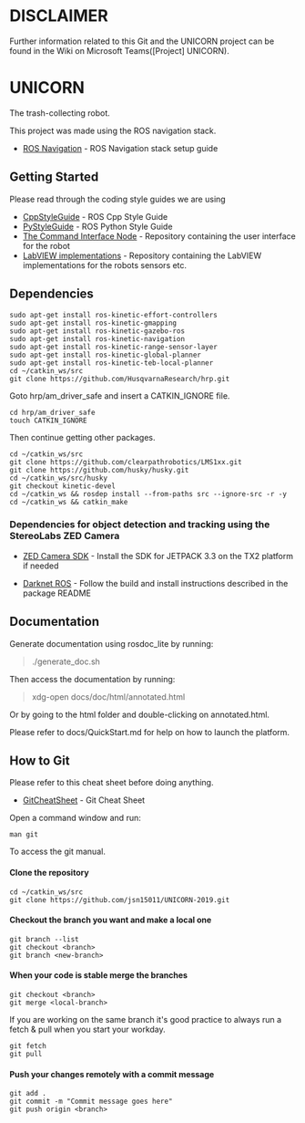 # DISCLAIMER

Further information related to this Git and the UNICORN project can be found in the Wiki on Microsoft Teams([Project] UNICORN). 

# UNICORN

The trash-collecting robot.

This project was made using the ROS navigation stack.

* [ROS Navigation](http://wiki.ros.org/navigation/Tutorials/RobotSetup) - ROS Navigation stack setup guide

## Getting Started

Please read through the coding style guides we are using

* [CppStyleGuide](http://wiki.ros.org/CppStyleGuide) - ROS Cpp Style Guide
* [PyStyleGuide](http://wiki.ros.org/PyStyleGuide) - ROS Python Style Guide
* [The Command Interface Node](https://github.com/jannesuuronen/UNICORN-CIN) - Repository containing the user interface for the robot
* [LabVIEW implementations](https://github.com/jannesuuronen/UNICORN-2019-LabVIEW) - Repository containing the LabVIEW implementations for the robots sensors etc.
## Dependencies

```
sudo apt-get install ros-kinetic-effort-controllers
sudo apt-get install ros-kinetic-gmapping
sudo apt-get install ros-kinetic-gazebo-ros
sudo apt-get install ros-kinetic-navigation
sudo apt-get install ros-kinetic-range-sensor-layer
sudo apt-get install ros-kinetic-global-planner
sudo apt-get install ros-kinetic-teb-local-planner
cd ~/catkin_ws/src
git clone https://github.com/HusqvarnaResearch/hrp.git
```

Goto hrp/am_driver_safe and insert a CATKIN_IGNORE file.
```
cd hrp/am_driver_safe
touch CATKIN_IGNORE
```

Then continue getting other packages.
```
cd ~/catkin_ws/src
git clone https://github.com/clearpathrobotics/LMS1xx.git
git clone https://github.com/husky/husky.git
cd ~/catkin_ws/src/husky
git checkout kinetic-devel
cd ~/catkin_ws && rosdep install --from-paths src --ignore-src -r -y
cd ~/catkin_ws && catkin_make
```

### Dependencies for object detection and tracking using the StereoLabs ZED Camera
* [ZED Camera SDK](https://www.stereolabs.com/developers/release/) - Install the SDK for JETPACK 3.3 on the TX2 platform if needed

* [Darknet ROS](https://github.com/leggedrobotics/darknet_ros) - Follow the build and install instructions described in the package README

## Documentation

Generate documentation using rosdoc_lite by running:
> ./generate_doc.sh

Then access the documentation by running:
> xdg-open docs/doc/html/annotated.html

Or by going to the html folder and double-clicking on annotated.html.

Please refer to docs/QuickStart.md for help on how to launch the platform.

## How to Git

Please refer to this cheat sheet before doing anything.

* [GitCheatSheet](https://services.github.com/on-demand/downloads/github-git-cheat-sheet.pdf) - Git Cheat Sheet

Open a command window and run:

```
man git
```

To access the git manual.

#### Clone the repository

```
cd ~/catkin_ws/src
git clone https://github.com/jsn15011/UNICORN-2019.git
```

#### Checkout the branch you want and make a local one

```
git branch --list
git checkout <branch>
git branch <new-branch>
```

#### When your code is stable merge the branches

```
git checkout <branch>
git merge <local-branch>
```

If you are working on the same branch it's good practice to always run a fetch & pull when you start your workday.

```
git fetch
git pull
```

#### Push your changes remotely with a commit message

```
git add .
git commit -m "Commit message goes here"
git push origin <branch> 
```

